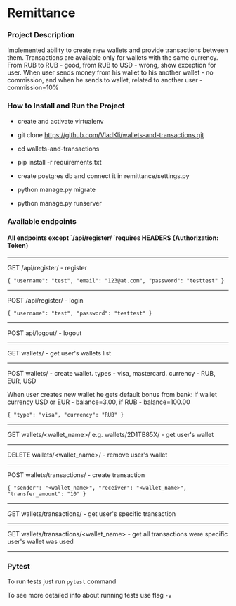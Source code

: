 <h1>Remittance</h1>

<h3>Project Description</h3>
Implemented ability to create new wallets and provide transactions between them. Transactions are available only for wallets with the same currency. From RUB to RUB - good, from RUB to USD - wrong, show exception for user. When user sends money from his wallet to his another wallet - no commission, and when he sends to wallet, related to another user - commission=10%

<h3>How to Install and Run the Project</h3>

* create and activate virtualenv

* git clone https://github.com/VladKli/wallets-and-transactions.git

* cd wallets-and-transactions

* pip install -r requirements.txt

* create postgres db and connect it in remittance/settings.py

* python manage.py migrate

* python manage.py runserver

<h3>Available endpoints</h3>
<h4>All endpoints except `/api/register/ `requires HEADERS {Authorization: Token}</h4>

___

GET /api/register/ - register

`{
    "username": "test",
    "email": "123@at.com",
    "password": "testtest"
}`

___

POST /api/register/ - login

`{
    "username": "test",
    "password": "testtest"
}`
___

POST api/logout/ - logout

___

GET wallets/ - get user's wallets list

___

POST wallets/ - create wallet. types - visa, mastercard. currency - RUB, EUR, USD

When user creates new wallet he gets default bonus from bank: if wallet currency USD or EUR - balance=3.00, if RUB - balance=100.00

`{
 "type": "visa",
 "currency": "RUB"
}`

___
GET wallets/<wallet_name>/  e.g. wallets/2D1TB85X/ - get user's wallet
___

DELETE wallets/<wallet_name>/ - remove user's wallet
___

POST wallets/transactions/ - create transaction

`{
"sender": "<wallet_name>",
"receiver": "<wallet_name>",
"transfer_amount": "10"
}`
___

GET wallets/transactions/<pk> - get user's specific transaction
___

GET wallets/transactions/<wallet_name> - get all transactions were specific user's wallet was used
___
<h3>Pytest</h3>

To run tests just run `pytest` command

To see more detailed info about running tests use flag `-v`